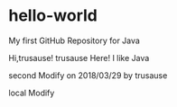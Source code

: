 # hello-world
My first GitHub Repository for Java

Hi,trusause!
trusause Here! I like Java

second Modify on 2018/03/29 by trusause

local Modify
